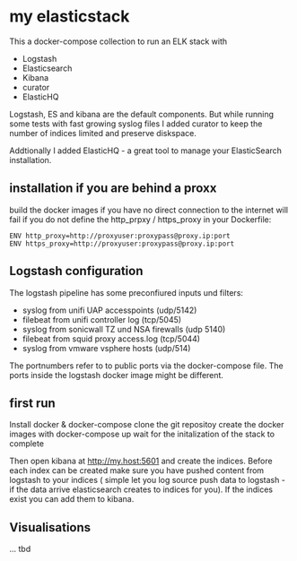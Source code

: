 # my elasticstack #

This a docker-compose collection to run an ELK stack with
 
- Logstash
- Elasticsearch
- Kibana
- curator 
- ElasticHQ

Logstash, ES and kibana are the default components. But while running some tests with fast growing syslog files I added curator to keep the number of indices limited and preserve diskspace.

Addtionally I added ElasticHQ - a great tool to manage your ElasticSearch installation.


## installation if you are behind a proxx ##

build the docker images if you have no direct connection to the internet will fail if you do not define the http_prpxy / https_proxy in your Dockerfile:

    ENV http_proxy=http://proxyuser:proxypass@proxy.ip:port
    ENV https_proxy=http://proxyuser:proxypass@proxy.ip:port
     
## Logstash configuration ##

The logstash pipeline has some preconfiured inputs und filters:

- syslog from unifi UAP accesspoints (udp/5142)
- filebeat from unifi controller log (tcp/5045)
- syslog from sonicwall TZ und NSA firewalls (udp 5140)
- filebeat from squid proxy access.log (tcp/5044)
- syslog from vmware vsphere hosts (udp/514)
 
The portnumbers refer to to public ports via the docker-compose file. The ports inside the logstash docker image might be different.

## first run ##

Install docker & docker-compose
clone the git repositoy
create the docker images with docker-compose up
wait for the initalization of the stack to complete

Then open kibana at http://my.host:5601 and create the indices. Before each index can be created make sure
you have pushed content from logstash to your indices ( simple let you log source push data to logstash - if the data arrive elasticsearch creates to indices for you). If the indices exist you can add them to kibana.

## Visualisations ##

... tbd
